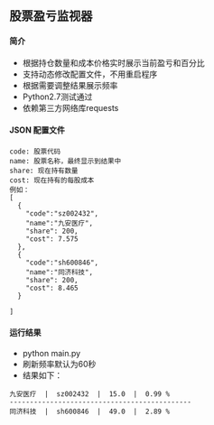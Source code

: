 ## 股票盈亏监视器

#### 简介
- 根据持仓数量和成本价格实时展示当前盈亏和百分比
- 支持动态修改配置文件，不用重启程序
- 根据需要调整结果展示频率
- Python2.7测试通过
- 依赖第三方网络库requests


#### JSON 配置文件  
```
code: 股票代码  
name: 股票名称，最终显示到结果中  
share: 现在持有数量  
cost: 现在持有的每股成本  
例如：
[
  {
    "code":"sz002432",
    "name":"九安医疗",
    "share": 200,
    "cost": 7.575
  },
  {
    "code":"sh600846",
    "name":"同济科技",
    "share": 200,
    "cost": 8.465
  }

]
```

#### 运行结果
- python main.py
- 刷新频率默认为60秒
- 结果如下：
```
九安医疗  |  sz002432  |  15.0  |  0.99 %
---------------------------------------------
同济科技  |  sh600846  |  49.0  |  2.89 %
```
    
    

